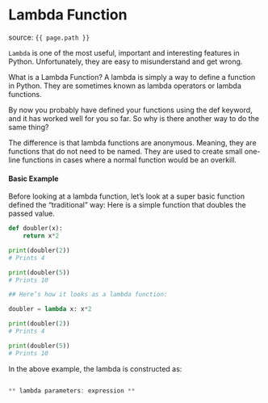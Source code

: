 # Lambda Function

source: `{{ page.path }}`

`Lambda` is one of the most useful, important and interesting features in Python. Unfortunately, they are easy to misunderstand and get wrong.

What is a Lambda Function?
A lambda is simply a way to define a function in Python. They are sometimes known as lambda operators or lambda functions.

By now you probably have defined your functions using the def keyword, and it has worked well for you so far. So why is there another way to do the same thing?

The difference is that lambda functions are anonymous. Meaning, they are functions that do not need to be named. They are used to create small one-line functions in cases where a normal function would be an overkill.

#### Basic Example
Before looking at a lambda function, let’s look at a super basic function defined the “traditional” way: Here is a simple function that doubles the passed value.
```python
def doubler(x):
    return x*2

print(doubler(2))
# Prints 4

print(doubler(5))
# Prints 10

## Here’s how it looks as a lambda function:

doubler = lambda x: x*2

print(doubler(2))
# Prints 4

print(doubler(5))
# Prints 10
```
In the above example, the lambda is constructed as:

```javascript 

** lambda parameters: expression **

```
